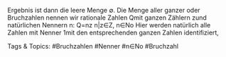 Ergebnis ist dann die leere Menge ∅. Die Menge aller ganzer oder Bruchzahlen nennen wir rationale
Zahlen Qmit ganzen Zählern zund natürlichen Nennern n:
Q=nz
n|z∈Z, n∈No
Hier werden natürlich alle Zahlen mit Nenner 1mit den entsprechenden ganzen Zahlen identifiziert,

   Tags & Topics:
   #Bruchzahlen
   #Nenner
   #n∈No
   #Bruchzahl